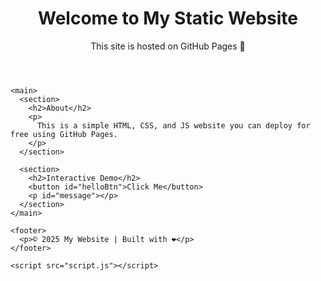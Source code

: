 <!DOCTYPE html>
<html lang="en">
  <head>
    <meta charset="UTF-8" />
    <meta name="viewport" content="width=device-width, initial-scale=1.0" />
    <title>My Static Website</title>
    <link rel="stylesheet" href="style.css" />
  </head>
  <body>
    <header>
      <h1>Welcome to My Static Website</h1>
      <p>This site is hosted on GitHub Pages 🚀</p>
    </header>

    <main>
      <section>
        <h2>About</h2>
        <p>
          This is a simple HTML, CSS, and JS website you can deploy for free using GitHub Pages.
        </p>
      </section>

      <section>
        <h2>Interactive Demo</h2>
        <button id="helloBtn">Click Me</button>
        <p id="message"></p>
      </section>
    </main>

    <footer>
      <p>© 2025 My Website | Built with ❤️</p>
    </footer>

    <script src="script.js"></script>
  </body>
</html>
